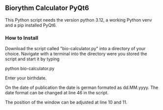 ## Biorythm Calculator PyQt6
This Python script needs the version python 3.12, a working 
Python venv and a pip installed PyQt6.

### How to Install
Download the script called "bio-calculator.py" into a directory of your 
choice. Navigate with a terminal into the directory were you stored 
the script and start it by typing 

python bio-calculator.py

Enter your birthdate.


On the date of publication the date is german formated as dd.MM.yyyy.
The date format can be changed at line 46 in the script.

The position of the window can be adjusted at line 10 and 11.
